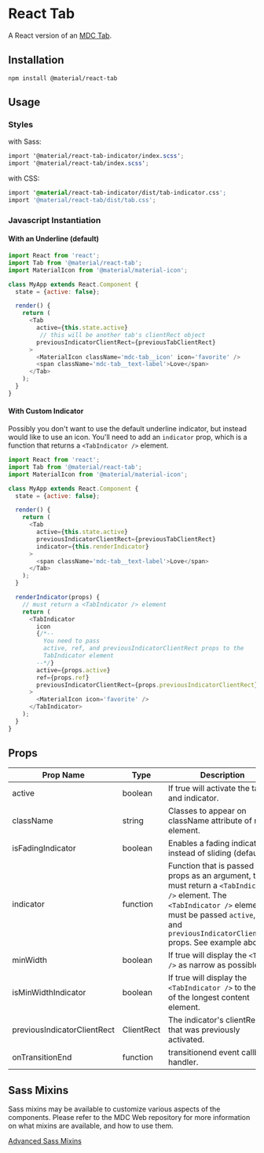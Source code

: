 # React Tab

A React version of an [MDC Tab](https://github.com/material-components/material-components-web/tree/master/packages/mdc-tab).

## Installation

```
npm install @material/react-tab
```

## Usage

### Styles

with Sass:
```scss
import '@material/react-tab-indicator/index.scss';
import '@material/react-tab/index.scss';
```

with CSS:
```css
import '@material/react-tab-indicator/dist/tab-indicator.css';
import '@material/react-tab/dist/tab.css';
```

### Javascript Instantiation

#### With an Underline (default)

```js
import React from 'react';
import Tab from '@material/react-tab';
import MaterialIcon from '@material/material-icon';

class MyApp extends React.Component {
  state = {active: false};

  render() {
    return (
      <Tab
        active={this.state.active}
         // this will be another tab's clientRect object
        previousIndicatorClientRect={previousTabClientRect}
      >
        <MaterialIcon className='mdc-tab__icon' icon='favorite' />
        <span className='mdc-tab__text-label'>Love</span>
      </Tab>
    );
  }
}
```

#### With Custom Indicator

Possibly you don't want to use the default underline indicator, but instead would like to use an icon. You'll need to add an `indicator` prop, which is a function that returns a `<TabIndicator />` element.

```js
import React from 'react';
import Tab from '@material/react-tab';
import MaterialIcon from '@material/material-icon';

class MyApp extends React.Component {
  state = {active: false};

  render() {
    return (
      <Tab
        active={this.state.active}
        previousIndicatorClientRect={previousTabClientRect}
        indicator={this.renderIndicator}
      >
        <span className='mdc-tab__text-label'>Love</span>
      </Tab>
    );
  }

  renderIndicator(props) {
    // must return a <TabIndicator /> element
    return (
      <TabIndicator
        icon
        {/*--
          You need to pass
          active, ref, and previousIndicatorClientRect props to the
          TabIndicator element
        --*/}
        active={props.active}
        ref={props.ref}
        previousIndicatorClientRect={props.previousIndicatorClientRect}
      >
        <MaterialIcon icon='favorite' />
      </TabIndicator>
    );
  }
}
```

## Props

Prop Name | Type | Description
--- | --- | ---
active | boolean | If true will activate the tab and indicator.
className | string | Classes to appear on className attribute of root element.
isFadingIndicator | boolean | Enables a fading indicator, instead of sliding (default).
indicator | function | Function that is passed props as an argument, that must return a `<TabIndicator />` element. The `<TabIndicator />` element must be passed `active`, `ref`, and `previousIndicatorClientRect` props. See example above.
minWidth | boolean | If true will display the `<Tab />` as narrow as possible.
isMinWidthIndicator | boolean | If true will display the `<TabIndicator />` to the size of the longest content element.
previousIndicatorClientRect | ClientRect | The indicator's clientRect that was previously activated.
onTransitionEnd | function | transitionend event callback handler.

## Sass Mixins

Sass mixins may be available to customize various aspects of the components. Please refer to the
MDC Web repository for more information on what mixins are available, and how to use them.

[Advanced Sass Mixins](https://github.com/material-components/material-components-web/blob/master/packages/mdc-tab/README.md#sass-mixins)
